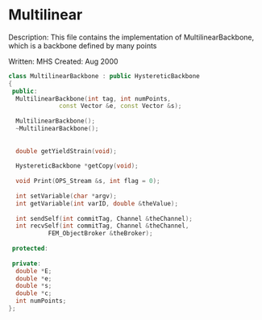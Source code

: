 # Multilinear

Description: This file contains the implementation of 
MultilinearBackbone, which is a backbone defined by
many points

Written: MHS
Created: Aug 2000

```cpp
class MultilinearBackbone : public HystereticBackbone
{
 public:
  MultilinearBackbone(int tag, int numPoints,
		      const Vector &e, const Vector &s);
  
  MultilinearBackbone();
  ~MultilinearBackbone();
  
  
  double getYieldStrain(void);
  
  HystereticBackbone *getCopy(void);
  
  void Print(OPS_Stream &s, int flag = 0);
  
  int setVariable(char *argv);
  int getVariable(int varID, double &theValue);
  
  int sendSelf(int commitTag, Channel &theChannel);  
  int recvSelf(int commitTag, Channel &theChannel, 
	       FEM_ObjectBroker &theBroker);    
  
 protected:
  
 private:
  double *E;
  double *e;
  double *s;
  double *c;
  int numPoints;
};
```

